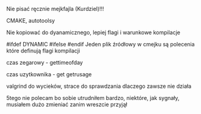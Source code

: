 Nie pisać ręcznie mejkfajla (Kurdziel)!!!

CMAKE, autotoolsy

Nie kopiować do dyanamicznego, lepiej flagi i warunkowe kompilacje

#ifdef DYNAMIC #ifelse #endif Jeden plik źródłowy w cmejku są polecenia które definują flagi kompilacji

czas zegarowy - gettimeofday

czas uzytkownika - get getrusage

valgrind do wycieków, strace do sprawdzania dlaczego zawsze nie działa

5tego nie polecam bo sobie utrudniłem bardzo, niektóre, jak sygnały, musiałem
dużo zmieniać zanim wreszcie przyjął
